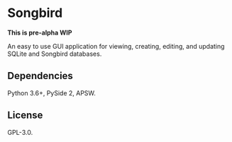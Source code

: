 # Songbird

**This is pre-alpha WIP**

An easy to use GUI application for viewing, creating, editing, and updating
SQLite and Songbird databases.

## Dependencies

Python 3.6+, PySide 2, APSW.

## License

GPL-3.0.
